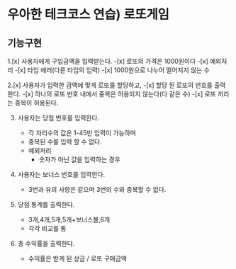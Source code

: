 # 우아한 테크코스 연습) 로또게임

## 기능구현

1.[x] 사용자에게 구입금액을 입력받는다.
    -[x] 로또의 가격은 1000원이다
    -[x] 예외처리
        -[x] 타입 에러(다른 타입의 입력)
        -[x] 1000원으로 나누어 떨어지지 않는 수

2.[x] 사용자가 입력한 금액에 맞게 로또를 할당하고,
    -[x] 할당 된 로또의 번호를 출력한다.
    -[x] 하나의 로또 번호 내에서 중복은 허용되지 않는다(다 같은 수)
    -[x] 로또 끼리는 중복이 허용된다.

3. 사용자는 당첨 번호를 입력한다. 
    - 각 자리수의 값은 1-45만 입력이 가능하며
    - 중복된 수를 입력 할 수 없다.
    - 예외처리
        - 숫자가 아닌 값을 입력하는 경우

4. 사용자는 보너스 번호를 입력한다.
    - 3번과 유의 사항은 같으며 3번의 수와 중복할 수 없다.
    
5. 당첨 통계를 출력한다.
    - 3개,4개,5개,5개+보너스볼,6개
    - 각각 비교를 통

6. 총 수익률을 출력한다.
    - 수익률은 받게 된 상금 / 로또 구매금액